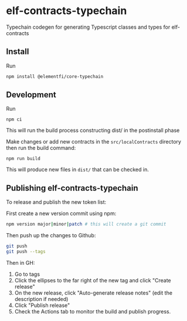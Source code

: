 # elf-contracts-typechain

Typechain codegen for generating Typescript classes and types for elf-contracts

## Install

Run

```bash
npm install @elementfi/core-typechain
```

## Development

Run

```
npm ci
```

This will run the build process constructing dist/ in the postinstall phase

Make changes or add new contracts in the `src/localContracts` directory then run the build command:

```
npm run build
```

This will produce new files in `dist/` that can be checked in.

## Publishing elf-contracts-typechain

To release and publish the new token list:

First create a new version commit using npm:

```bash
npm version major|minor|patch # this will create a git commit
```

Then push up the changes to Github:

```bash
git push
git push --tags
```

Then in GH:

1. Go to tags
2. Click the ellipses to the far right of the new tag and click "Create release"
3. On the new release, click "Auto-generate release notes" (edit the description if needed)
4. Click "Publish release"
5. Check the Actions tab to monitor the build and publish progress.
